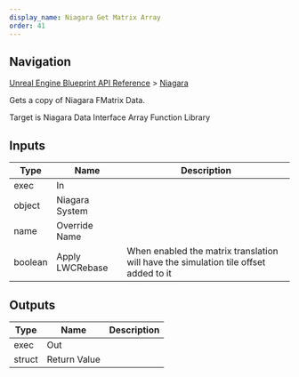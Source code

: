 ```yaml
---
display_name: Niagara Get Matrix Array
order: 41
---
```

## Navigation

[Unreal Engine Blueprint API Reference](https://dev.epicgames.com/documentation/en-us/unreal-engine/BlueprintAPI) > [Niagara](https://dev.epicgames.com/documentation/en-us/unreal-engine/BlueprintAPI/Niagara)

Gets a copy of Niagara FMatrix Data.

Target is Niagara Data Interface Array Function Library

## Inputs

| Type | Name | Description |
| --- | --- | --- |
| exec | In |  |
| object | Niagara System |  |
| name | Override Name |  |
| boolean | Apply LWCRebase | When enabled the matrix translation will have the simulation tile offset added to it |

## Outputs

| Type | Name | Description |
| --- | --- | --- |
| exec | Out |  |
| struct | Return Value |  |
